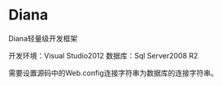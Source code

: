 # Diana
Diana轻量级开发框架

开发环境：Visual Studio2012
数据库：Sql Server2008 R2

需要设置源码中的Web.config连接字符串为数据库的连接字符串。